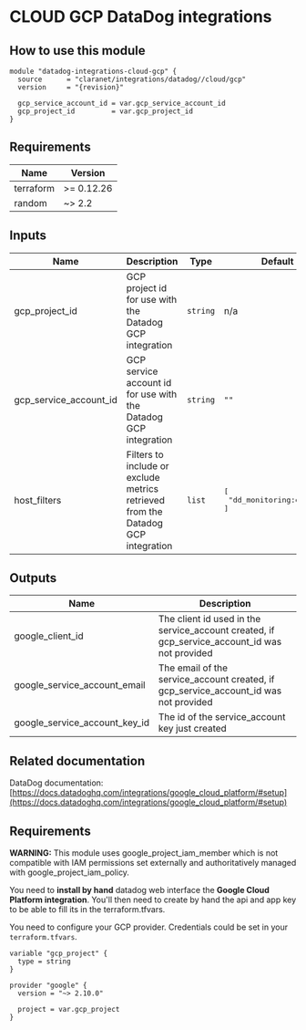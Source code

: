 # CLOUD GCP DataDog integrations

## How to use this module

```hcl
module "datadog-integrations-cloud-gcp" {
  source      = "claranet/integrations/datadog//cloud/gcp"
  version     = "{revision}"

  gcp_service_account_id = var.gcp_service_account_id
  gcp_project_id         = var.gcp_project_id
}

```

## Requirements

| Name | Version |
|------|---------|
| terraform | >= 0.12.26 |
| random | ~> 2.2 |

## Inputs

| Name | Description | Type | Default | Required |
|------|-------------|------|---------|:--------:|
| gcp\_project\_id | GCP project id for use with the Datadog GCP integration | `string` | n/a | yes |
| gcp\_service\_account\_id | GCP service account id for use with the Datadog GCP integration | `string` | `""` | no |
| host\_filters | Filters to include or exclude metrics retrieved from the Datadog GCP integration | `list` | <pre>[<br>  "dd_monitoring:enabled"<br>]</pre> | no |

## Outputs

| Name | Description |
|------|-------------|
| google\_client\_id | The client id used in the service\_account created, if gcp\_service\_account\_id was not provided |
| google\_service\_account\_email | The email of the service\_account created, if gcp\_service\_account\_id was not provided |
| google\_service\_account\_key\_id | The id of the service\_account key just created |

## Related documentation

DataDog documentation: [https://docs.datadoghq.com/integrations/google_cloud_platform/#setup](https://docs.datadoghq.com/integrations/google_cloud_platform/#setup)

## Requirements

**WARNING:** This module uses google_project_iam_member which is not compatible with IAM permissions set externally and authoritatively managed with google_project_iam_policy.

You need to **install by hand** datadog web interface the **Google Cloud Platform integration**. You'll then need to create by hand the api and app key to be able to fill its in the terraform.tfvars.

You need to configure your GCP provider.
Credentials could be set in your `terraform.tfvars`.

```
variable "gcp_project" {
  type = string
}

provider "google" {
  version = "~> 2.10.0"

  project = var.gcp_project
}
```

